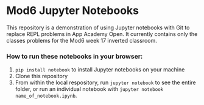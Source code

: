 # Mod6 Jupyter Notebooks

This repository is a demonstration of using Jupyter notebooks with Git to replace REPL problems in App Academy Open. It currently contains only the classes problems for the Mod6 week 17 inverted classroom.

### How to run these notebooks in your browser:
1. `pip install notebook` to install Jupyter notebooks on your machine
2. Clone this repository
3. From within the local respository, run `jupyter notebook` to see the entire folder, or run an individual notebook with `jupyter notebook name_of_notebook.ipynb`.